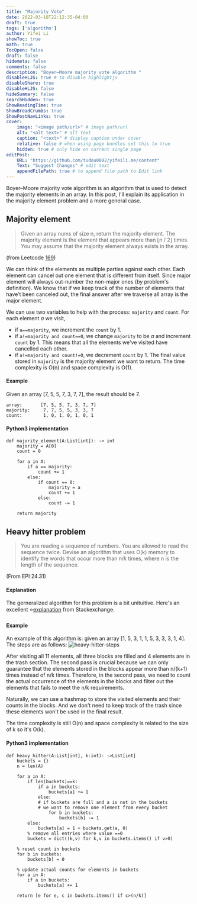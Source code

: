 ```yaml
---
title: "Majority Vote"
date: 2022-03-18T22:12:35-04:00
draft: true
tags: ['algorithm']
author: Yifei Li
showToc: true
math: true
TocOpen: false
draft: false
hidemeta: false
comments: false
description: "Boyer–Moore majority vote algorithm "
disableHLJS: true # to disable highlightjs
disableShare: true
disableHLJS: false
hideSummary: false
searchHidden: true
ShowReadingTime: true
ShowBreadCrumbs: true
ShowPostNavLinks: true
cover:
    image: "<image path/url>" # image path/url
    alt: "<alt text>" # alt text
    caption: "<text>" # display caption under cover
    relative: false # when using page bundles set this to true
    hidden: true # only hide on current single page
editPost:
    URL: "https://github.com/tudou0002/yifeili.me/content"
    Text: "Suggest Changes" # edit text
    appendFilePath: true # to append file path to Edit link
---
```


Boyer–Moore majority vote algorithm is an algorithm that is used to detect the majority elements in an array. In this post, I'll explain its application in the majority element problem and a more general case. 

## Majority element

>Given an array nums of size n, return the majority element.
>The majority element is the element that appears more than ⌊n / 2⌋ times. You may assume that the majority element always exists in the array.

(from Leetcode [169](https://leetcode.com/problems/majority-element/))

We can think of the elements as multiple parties against each other. Each element can cancel out one element that is different from itself. Since major element will always out-number the non-major ones (by problem's definition). We know that if we keep track of the number of elements that have’t been canceled out, the final answer after we traverse all array is the major element. 

We can use two variables to help with the process: `majority` and `count`. For each element $a$ we visit, 
- if `a==majority`, we increment the `count` by 1.
- if `a!=majority and count==0`, we change `majority` to be $a$ and increment `count` by 1. This means that all the elements we've visited have cancelled each other.
- if `a!=majority and count!=0`, we decrement `count` by 1.
The final value stored in `majority` is the majority element we want to return. The time complexity is O(n) and space complexity is O(1).

#### Example
Given an array [7, 5, 5, 7, 3, 7, 7], the result should be 7. 
```
array:       [7, 5, 5, 7, 3, 7, 7]
majority:     7, 7, 5, 5, 3, 3, 7
count:        1, 0, 1, 0, 1, 0, 1
```

#### Python3 implementation
```python3
def majority_element(A:List[int]): -> int
    majority = A[0]
    count = 0

    for a in A:
        if a == majority:
            count += 1
        else:
            if count == 0:
                majority = a
                count += 1
            else:
                count -= 1

    return majority
```

## Heavy hitter problem
> You are reading a sequence of numbers. You are allowed to read the sequence twice. Devise an algorithm that uses O(k) memory to identify the words that occur more than $n/k$ times, where n is the length of the sequence.

(From EPI 24.31)  

#### Explanation
The gerneralized algorithm for this problem is a bit unituitive. Here's an excellent :star:[explanation](https://cs.stackexchange.com/a/91805 ) from Stackexchange.

#### Example
An example of this algorithm is: given an array [1, 5, 3, 1, 1, 5, 3, 3, 3, 1, 4]. The steps are as follows:
![heavy-hitter-steps](/majority-vote.PNG#center)

After visiting all 11 elements, all three blocks are filled and 4 elements are in the trash section. The second pass is crucial because we can only guarantee that the elements stored in the blocks appear more than n/(k+1) times instead of n/k times. Therefore, in the second pass, we need to count the actual occurrence of the elements in the blocks and filter out the elements that fails to meet the n/k requirements.

Naturally, we can use a hashmap to store the visited elements and their counts in the blocks. And we don't need to keep track of the trash since these elements won't be used in the final result.

The time complexity is still O(n) and space complexity is related to the size of k so it's O(k).

#### Python3 implementation
```python3
def heavy_hitter(A:List[int], k:int): ->List[int]
    buckets = {}
    n = len(A)

    for a in A:
        if len(buckets)==k:
            if a in buckets:
                buckets[a] += 1
            else:
            # if buckets are full and a is not in the buckets
            # we want to remove one element from every bucket
                for b in buckets:
                    buckets[b] -= 1
        else:
            buckets[a] = 1 + buckets.get(a, 0)
        % remove all entries where value ==0
        buckets = dict((k,v) for k,v in buckets.items() if v>0)

    % reset count in buckets
    for b in buckets:
        buckets[b] = 0

    % update actual counts for elements in buckets
    for a in A:
        if a in buckets:
            buckets[a] += 1
    
    return [e for e, c in buckets.items() if c>(n/k)]
    
```









